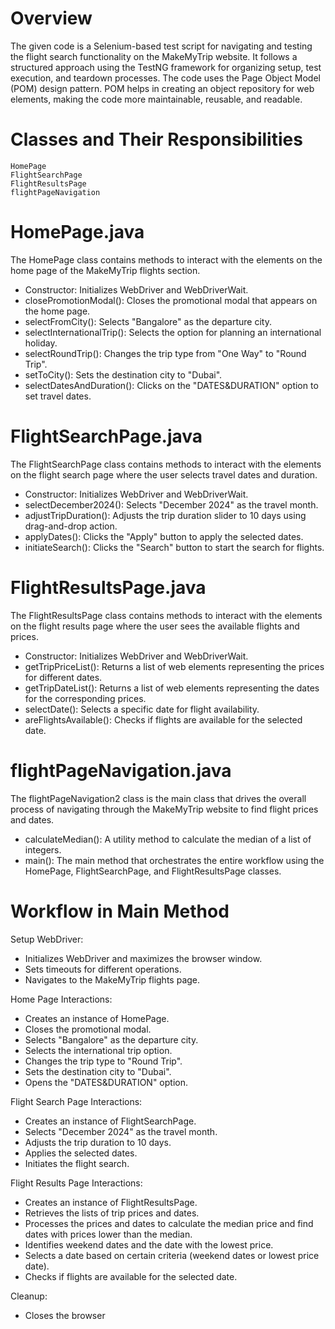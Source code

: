 # Overview
The given code is a Selenium-based test script for navigating and testing the flight search functionality on the MakeMyTrip website. It follows a structured approach using the TestNG framework for organizing setup, test execution, and teardown processes.
The code uses the Page Object Model (POM) design pattern. POM helps in creating an object repository for web elements, making the code more maintainable, reusable, and readable.

# Classes and Their Responsibilities
```
HomePage
FlightSearchPage
FlightResultsPage
flightPageNavigation
```

# HomePage.java
The HomePage class contains methods to interact with the elements on the home page of the MakeMyTrip flights section.

- Constructor: Initializes WebDriver and WebDriverWait.
- closePromotionModal(): Closes the promotional modal that appears on the home page.
- selectFromCity(): Selects "Bangalore" as the departure city.
- selectInternationalTrip(): Selects the option for planning an international holiday.
- selectRoundTrip(): Changes the trip type from "One Way" to "Round Trip".
- setToCity(): Sets the destination city to "Dubai".
- selectDatesAndDuration(): Clicks on the "DATES&DURATION" option to set travel dates.

# FlightSearchPage.java
The FlightSearchPage class contains methods to interact with the elements on the flight search page where the user selects travel dates and duration.

- Constructor: Initializes WebDriver and WebDriverWait.
- selectDecember2024(): Selects "December 2024" as the travel month.
- adjustTripDuration(): Adjusts the trip duration slider to 10 days using drag-and-drop action.
- applyDates(): Clicks the "Apply" button to apply the selected dates.
- initiateSearch(): Clicks the "Search" button to start the search for flights.

# FlightResultsPage.java
The FlightResultsPage class contains methods to interact with the elements on the flight results page where the user sees the available flights and prices.

- Constructor: Initializes WebDriver and WebDriverWait.
- getTripPriceList(): Returns a list of web elements representing the prices for different dates.
- getTripDateList(): Returns a list of web elements representing the dates for the corresponding prices.
- selectDate(): Selects a specific date for flight availability.
- areFlightsAvailable(): Checks if flights are available for the selected date.

# flightPageNavigation.java
The flightPageNavigation2 class is the main class that drives the overall process of navigating through the MakeMyTrip website to find flight prices and dates.

- calculateMedian(): A utility method to calculate the median of a list of integers.
- main(): The main method that orchestrates the entire workflow using the HomePage, FlightSearchPage, and FlightResultsPage classes.

# Workflow in Main Method
Setup WebDriver:

- Initializes WebDriver and maximizes the browser window.
- Sets timeouts for different operations.
- Navigates to the MakeMyTrip flights page.

  
Home Page Interactions:

- Creates an instance of HomePage.
- Closes the promotional modal.
- Selects "Bangalore" as the departure city.
- Selects the international trip option.
- Changes the trip type to "Round Trip".
- Sets the destination city to "Dubai".
- Opens the "DATES&DURATION" option.

  
Flight Search Page Interactions:

- Creates an instance of FlightSearchPage.
- Selects "December 2024" as the travel month.
- Adjusts the trip duration to 10 days.
- Applies the selected dates.
- Initiates the flight search.


Flight Results Page Interactions:

- Creates an instance of FlightResultsPage.
- Retrieves the lists of trip prices and dates.
- Processes the prices and dates to calculate the median price and find dates with prices lower than the median.
- Identifies weekend dates and the date with the lowest price.
- Selects a date based on certain criteria (weekend dates or lowest price date).
- Checks if flights are available for the selected date.

Cleanup:

- Closes the browser
